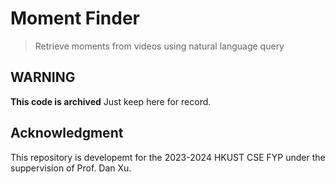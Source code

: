 # Moment Finder

> Retrieve moments from videos using natural language query

## WARNING
**This code is archived**
Just keep here for record.

## Acknowledgment 
This repository is developemt for the 2023-2024 HKUST CSE FYP under the suppervision of Prof. Dan Xu. 